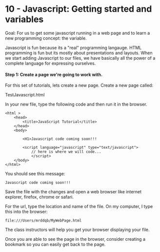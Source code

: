 10 - Javascript:  Getting started and variables
===============================================

Goal:  For us to get some javascript running in a web page and to learn a new programming concept:  the variable.

Javascript is fun because its a "real" programming langauge.
HTML programming is fun but its mostly about presentations and layouts.  When we start adding Javascript to our files, we
have basically all the power of a complete language for expressing ourselves.


#### Step 1:  Create a page we're going to work with.

For this set of tutorials, lets create a new page.  Create a new page called:

  TestJavascript.html
	
In your new file, type the following code and then run it in the browser.

	<html >
		<head>
			<title>JavaScript Tutorial</title>
		</head>
		<body>
  	
			<H1>Javascript code coming soon!!!
	
			<script language="javascript" type="text/javascript">
				// here is where we will code...
				</script>
		</body>
	</html>


You should see this message:


	Javascript code coming soon!!!
	
Save the file with the changes and open a web browser like internet explorer, firefox, chrome or safari.

For the url, type the location and name of the file.  On my computer, I type this into the browser:

	file:///Users/mrddqb/MyWebPage.html
	
The class instructors will help you get your browser displaying your file.

Once you are able to see the page in the browser, consider creating a bookmark so you can easily get back to the page.  
